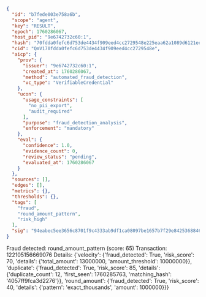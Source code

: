 ```json
{
  "id": "b7fede003e758a6b",
  "scope": "agent",
  "key": "RESULT",
  "epoch": 1760286067,
  "host_pid": "9e6742732c60:1",
  "hash": "70fdda0fefc6d753de4434f909eed4cc2729548e225eaa62a1089d6121eee815",
  "cid": "QmV170fdda0fefc6d753de4434f909eed4cc2729548e",
  "aicp": {
    "prov": {
      "issuer": "9e6742732c60:1",
      "created_at": 1760286067,
      "method": "automated_fraud_detection",
      "vc_type": "VerifiableCredential"
    },
    "ucon": {
      "usage_constraints": [
        "no_pii_export",
        "audit_required"
      ],
      "purpose": "fraud_detection_analysis",
      "enforcement": "mandatory"
    },
    "eval": {
      "confidence": 1.0,
      "evidence_count": 0,
      "review_status": "pending",
      "evaluated_at": 1760286067
    }
  },
  "sources": [],
  "edges": [],
  "metrics": {},
  "thresholds": {},
  "tags": [
    "fraud",
    "round_amount_pattern",
    "risk_high"
  ],
  "sig": "94eabec5ee3656c8701f9c4333ab9df1ca08097be1657b7f29e8425368846e21"
}
```

Fraud detected: round_amount_pattern (score: 65)
Transaction: 122105156669076
Details: {'velocity': {'fraud_detected': True, 'risk_score': 70, 'details': {'total_amount': 13000000, 'amount_threshold': 10000000}}, 'duplicate': {'fraud_detected': True, 'risk_score': 85, 'details': {'duplicate_count': 12, 'first_seen': 1760285763, 'matching_hash': '4057ff9fca3d2276'}}, 'round_amount': {'fraud_detected': True, 'risk_score': 40, 'details': {'pattern': 'exact_thousands', 'amount': 1000000}}}